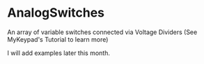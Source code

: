 # AnalogSwitches
An array of variable switches connected via Voltage Dividers (See MyKeypad's Tutorial to learn more)

I will add examples later this month.
